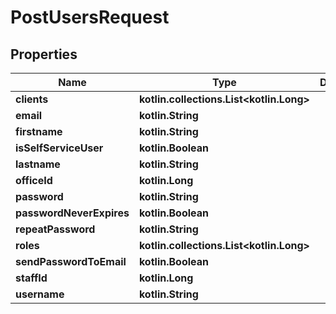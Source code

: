
# PostUsersRequest

## Properties
| Name | Type | Description | Notes |
| ------------ | ------------- | ------------- | ------------- |
| **clients** | **kotlin.collections.List&lt;kotlin.Long&gt;** |  |  [optional] |
| **email** | **kotlin.String** |  |  [optional] |
| **firstname** | **kotlin.String** |  |  [optional] |
| **isSelfServiceUser** | **kotlin.Boolean** |  |  [optional] |
| **lastname** | **kotlin.String** |  |  [optional] |
| **officeId** | **kotlin.Long** |  |  [optional] |
| **password** | **kotlin.String** |  |  [optional] |
| **passwordNeverExpires** | **kotlin.Boolean** |  |  [optional] |
| **repeatPassword** | **kotlin.String** |  |  [optional] |
| **roles** | **kotlin.collections.List&lt;kotlin.Long&gt;** |  |  [optional] |
| **sendPasswordToEmail** | **kotlin.Boolean** |  |  [optional] |
| **staffId** | **kotlin.Long** |  |  [optional] |
| **username** | **kotlin.String** |  |  [optional] |



